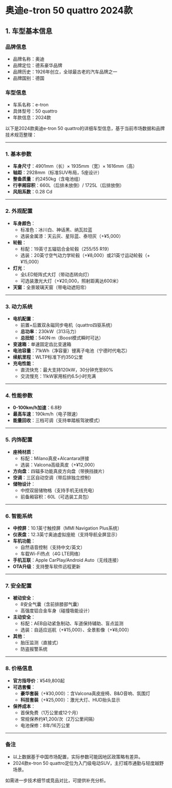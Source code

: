 
# 奥迪e-tron 50 quattro 2024款
## 1. 车型基本信息
### 品牌信息
- 品牌名称：奥迪
- 品牌定位：德系豪华品牌
- 品牌历史：1926年创立，全球最古老的汽车品牌之一
- 品牌国别：德国

### 车型信息
- 车系名称：e-tron
- 具体型号：50 quattro
- 年款信息：2024款

以下是2024款奥迪e-tron 50 quattro的详细车型信息，基于当前市场数据和品牌技术规范整理：

---

### **1. 基本参数**  
- **车身尺寸**：4901mm（长）× 1935mm（宽）× 1616mm（高）  
- **轴距**：2928mm（标准SUV布局，5座设计）  
- **整备质量**：约2450kg（含电池组）  
- **行李厢容积**：660L（后排未放倒）/ 1725L（后排放倒）  
- **风阻系数**：0.28 Cd  

---

### **2. 外观配置**  
- **车身颜色**：  
  - 标准色：冰川白、神话黑、纳瓦拉蓝  
  - 选装金属漆：天云灰、星际蓝、泰坦灰（+¥5,000）  
- **轮毂**：  
  - 标配：19英寸五辐铝合金轮毂（255/55 R19）  
  - 选装：20英寸空气动力学轮毂（+¥8,000）或21英寸运动轮毂（+¥15,000）  
- **灯光**：  
  - 全LED矩阵式大灯（带动态转向灯）  
  - 可选装激光大灯（+¥20,000，照射距离达600米）  
- **天窗**：全景玻璃天窗（带电动遮阳帘）  

---

### **3. 动力系统**  
- **电机配置**：  
  - 前置+后置双永磁同步电机（quattro四驱系统）  
  - **总功率**：230kW（313马力）  
  - **总扭矩**：540N·m（Boost模式瞬时可达）  
- **变速箱**：单速固定齿比变速箱  
- **电池容量**：71kWh（净容量）锂离子电池（宁德时代电芯）  
- **续航里程**：WLTP标准下约350公里  
- **充电性能**：  
  - 直流快充：最大支持120kW，30分钟充至80%  
  - 交流慢充：11kW家用桩约6.5小时充满  

---

### **4. 性能参数**  
- **0-100km/h加速**：6.8秒  
- **最高车速**：190km/h（电子限速）  
- **能量回收**：三档可调（支持单踏板驾驶模式）  

---

### **5. 内饰配置**  
- **座椅材质**：  
  - 标配：Milano真皮+Alcantara拼接  
  - 选装：Valcona高级真皮（+¥12,000）  
- **方向盘**：四辐多功能真皮方向盘（带换挡拨片）  
- **空调**：三区自动空调（带后排独立控制）  
- **储物设计**：  
  - 中控双层储物格（支持手机无线充电）  
  - 前备厢容积：60L（可选装工具包）  

---

### **6. 智能系统**  
- **中控屏**：10.1英寸触控屏（MMI Navigation Plus系统）  
- **仪表盘**：12.3英寸奥迪虚拟座舱（支持导航全屏显示）  
- **车机功能**：  
  - 自然语音控制（支持中文/英文）  
  - 车载Wi-Fi热点（4G LTE网络）  
- **手机互联**：Apple CarPlay/Android Auto（无线连接）  
- **OTA升级**：支持整车软件远程更新  

---

### **7. 安全配置**  
- **被动安全**：  
  - 8安全气囊（含前排膝部气囊）  
  - 高强度铝合金车身（碰撞吸能设计）  
- **主动安全**：  
  - 标配：AEB自动紧急制动、车道保持辅助、盲点监测  
  - 选装：自适应巡航（+¥15,000）、全景影像（+¥8,000）  
- **其他**：  
  - 胎压监测（直接式）  
  - 防盗报警系统  

---

### **8. 价格信息**  
- **官方指导价**：¥549,800起  
- **可选套餐**：  
  - **豪华套装**（+¥30,000）：含Valcona真皮座椅、B&O音响、氛围灯  
  - **科技套装**（+¥25,000）：激光大灯、HUD抬头显示  
- **保养成本**：  
  - 首保免费（1万公里或12个月）  
  - 常规保养约¥1,200/次（2万公里间隔）  
  - 电池保修：8年/16万公里  

---

### **备注**  
- 以上数据基于中国市场配置，实际参数可能因地区政策略有差异。  
- 2024款e-tron 50 quattro定位为入门级电动SUV，主打城市通勤与轻度越野场景。  

如需进一步技术细节或竞品对比，可提供补充分析。
